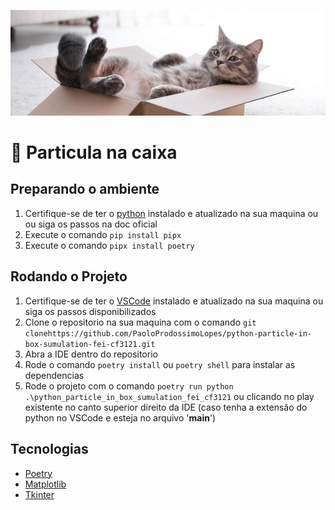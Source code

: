 ![gaton na caixa](./resources/gato-na-caixa.JPG)

# 🐍 Particula na caixa

## Preparando o ambiente

1. Certifique-se de ter o [python](https://www.python.org/) instalado e atualizado na sua maquina ou ou siga os passos na doc oficial
2. Execute o comando `pip install pipx`
3. Execute o comando `pipx install poetry`

## Rodando o Projeto

1. Certifique-se de ter o [VSCode](https://code.visualstudio.com/) instalado e atualizado na sua maquina ou siga os passos disponibilizados
2. Clone o repositorio na sua maquina com o comando `git clonehttps://github.com/PaoloProdossimoLopes/python-particle-in-box-sumulation-fei-cf3121.git`
3. Abra a IDE dentro do repositorio
4. Rode o comando `poetry install` ou `poetry shell` para instalar as dependencias
5. Rode o projeto com o comando `poetry run python .\python_particle_in_box_sumulation_fei_cf3121` ou clicando no play existente no canto superior direito da IDE (caso tenha a extensão do python no VSCode e esteja no arquivo '__main__')

## Tecnologias

- [Poetry](https://python-poetry.org/)
- [Matplotlib](https://matplotlib.org/)
- [Tkinter](https://docs.python.org/3/library/tkinter.html)
